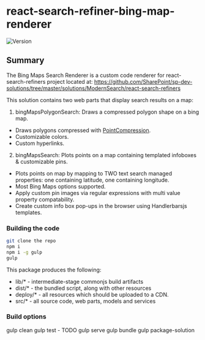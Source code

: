 # react-search-refiner-bing-map-renderer

![Version](https://img.shields.io/badge/version-0.0.1-green.svg)

## Summary
The Bing Maps Search Renderer is a custom code renderer for react-search-refiners project located at: https://github.com/SharePoint/sp-dev-solutions/tree/master/solutions/ModernSearch/react-search-refiners

This solution contains two web parts that display search results on a map:

1) bingMapsPolygonSearch: Draws a compressed polygon shape on a bing map.
- Draws polygons compressed with [PointCompression](https://docs.microsoft.com/en-us/bingmaps/v8-web-control/map-control-api/pointcompression-class).
- Customizable colors.
- Custom hyperlinks.


2) bingMapsSearch: Plots points on a map containing templated infoboxes & customizable pins.
- Plots points on map by mapping to TWO text search managed properties: one containing latitude, one containing longitude.
- Most Bing Maps options supported.
- Apply custom pin images via regular expressions with multi value property compatability.
- Create custom info box pop-ups in the browser using Handlerbarsjs templates.


### Building the code

```bash
git clone the repo
npm i
npm i -g gulp
gulp
```

This package produces the following:

* lib/* - intermediate-stage commonjs build artifacts
* dist/* - the bundled script, along with other resources
* deploy/* - all resources which should be uploaded to a CDN.
* src/* - all source code, web parts, models and services

### Build options

gulp clean
gulp test - TODO
gulp serve
gulp bundle
gulp package-solution
